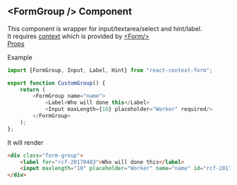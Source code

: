 ## <FormGroup \/> Component
This component is wrapper for input/textarea/select and hint/label.  
It requires [context](../src/Form/FormContext.ts) which is provided by [<Form\/>](./Form.md)  
[Props](../src/FormGroup/FormGroupProps.ts)


Example
```typescript jsx
import {FormGroup, Input, Label, Hint} from "react-context-form";

export function CustomGroup() {
    return (
        <FormGroup name="name">
            <Label>Who will done this</Label>
            <Input maxLength={10} placeholder="Worker" required/>
        </FormGroup>
    );  
};
```

It will render
```html
<div class="form-group">
    <label for="rcf-20170403">Who will done this</label>
    <input maxlength="10" placeholder="Worker" name="name" id="rcf-20170403"/>
</div>
```